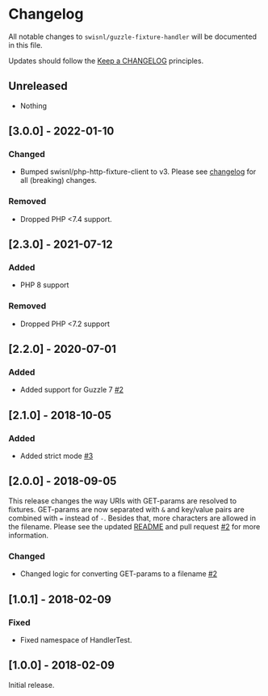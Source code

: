 # Changelog

All notable changes to `swisnl/guzzle-fixture-handler` will be documented in this file.

Updates should follow the [Keep a CHANGELOG](http://keepachangelog.com/) principles.

## Unreleased

- Nothing

## [3.0.0] - 2022-01-10

### Changed
- Bumped swisnl/php-http-fixture-client to v3. Please see [changelog](https://github.com/swisnl/php-http-fixture-client/blob/master/CHANGELOG.md#300---2022-01-10) for all (breaking) changes.

### Removed
- Dropped PHP <7.4 support.

## [2.3.0] - 2021-07-12

### Added
- PHP 8 support

### Removed
- Dropped PHP <7.2 support

## [2.2.0] - 2020-07-01

### Added
- Added support for Guzzle 7 [#2](https://github.com/swisnl/guzzle-fixture-handler/pull/2)

## [2.1.0] - 2018-10-05

### Added
- Added strict mode [#3](https://github.com/swisnl/php-http-fixture-client/pull/3)

## [2.0.0] - 2018-09-05

This release changes the way URIs with GET-params are resolved to fixtures. GET-params are now separated with `&` and key/value pairs are combined with `=` instead of `-`. Besides that, more characters are allowed in the filename. Please see the updated [README](https://github.com/swisnl/php-http-fixture-client/blob/master/README.md) and pull request [#2](https://github.com/swisnl/php-http-fixture-client/pull/2) for more information.

### Changed
- Changed logic for converting GET-params to a filename [#2](https://github.com/swisnl/php-http-fixture-client/pull/2)

## [1.0.1] - 2018-02-09

### Fixed
- Fixed namespace of HandlerTest.

## [1.0.0] - 2018-02-09

Initial release.
